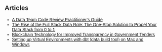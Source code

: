 <!DOCTYPE html>
<html>
<head>
<style>
body {
  font-family: Arial, sans-serif;
}

.articles-section {
  font-family: 'Roboto', sans-serif;
  font-size: 18px;
  line-height: 2;
}

.articles-section a {
  color: #1a73e8;
  text-decoration: none;
}

.articles-section a:hover {
  text-decoration: underline;
}

</style>
<link href="https://fonts.googleapis.com/css?family=Roboto&display=swap" rel="stylesheet">
</head>
<body>

<h2 class="articles-section">Articles</h2>
<div class="articles-section">
  <ul>
    <li><a href="https://medium.com/@donovanmaree/a-data-team-code-review-practitioners-guide-88abf3720cc1">A Data Team Code Review Practitioner’s Guide</a></li>
    <li><a href="https://medium.com/@donovanmaree/the-rise-of-the-full-stack-data-role-the-one-stop-solution-to-propel-your-data-stack-from-0-to-1-ae6c80591df2">The Rise of the Full Stack Data Role: The One-Stop Solution to Propel Your Data Stack from 0 to 1</a></li>
    <li><a href="https://medium.com/@donovanmaree/blockchain-technology-for-improved-transparency-in-government-tenders-eb656a88d177">Blockchain Technology for Improved Transparency in Government Tenders</a></li>
    <li><a href="https://medium.com/@donovanmaree/setting-up-virtual-environments-with-dbt-data-build-tool-on-mac-and-windows-3d62fec4aeb1">Setting up Virtual Environments with dbt (data build tool) on Mac and Windows</a></li>
  </ul>
</div>
